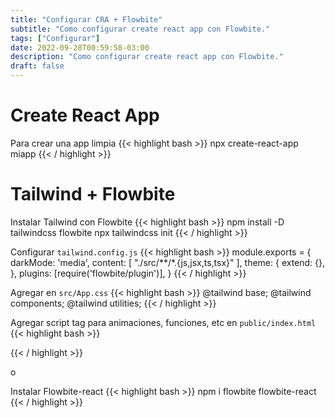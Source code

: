 ```yaml
---
title: "Configurar CRA + Flowbite"
subtitle: "Como configurar create react app con Flowbite."
tags: ["Configurar"]
date: 2022-09-28T00:59:58-03:00
description: "Como configurar create react app con Flowbite."
draft: false
---
```


# Create React App
Para crear una app limpia
{{< highlight bash >}}
npx create-react-app miapp
{{< / highlight >}}

# Tailwind + Flowbite
Instalar Tailwind con Flowbite
{{< highlight bash >}}
npm install -D tailwindcss flowbite
npx tailwindcss init
{{< / highlight >}}

Configurar `tailwind.config.js`
{{< highlight bash >}}
module.exports = {
  darkMode: 'media',
  content: [
    "./src/**/*.{js,jsx,ts,tsx}"
  ],
  theme: {
    extend: {},
  },
  plugins: [require('flowbite/plugin')],
}
{{< / highlight >}}

Agregar en `src/App.css`
{{< highlight bash >}}
@tailwind base;
@tailwind components;
@tailwind utilities;
{{< / highlight >}}

Agregar script tag para animaciones, funciones, etc en `public/index.html`
{{< highlight bash >}}
<script src="https://unpkg.com/flowbite@1.5.3/dist/flowbite.js"></script>
{{< / highlight >}}

o

Instalar Flowbite-react
{{< highlight bash >}}
npm i flowbite flowbite-react
{{< / highlight >}}
